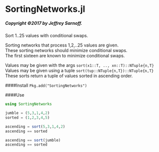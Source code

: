 # SortingNetworks.jl

##### Copyright ©2017 by Jeffrey Sarnoff.

Sort 1..25 values with conditional swaps.

Sorting networks that process 1,2,..25 values are given.  
These sorting networks should minimize conditional swaps.  
The first sixteen are known to minimize conditional swaps.  
    
Values may be given with the args  `sort(x1::T, .., xn::T)::NTuple{n,T}`  
Values may be given using a tuple  `sort(tup::NTuple{n,T})::NTuple{n,T}`  
These sorts return a tuple of values sorted in ascending order.  

####Install
`Pkg.add("SortingNetworks")`

####Use
```julia
using SortingNetworks

jumble = (5,3,1,4,2)
sorted = (1,2,3,4,5)

ascending = sort(5,3,1,4,2)
ascending == sorted

ascending == sort(jumble)
ascending == sorted
```
